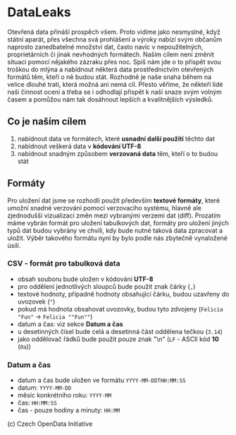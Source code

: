 # DataLeaks

Otevřená data přináší prospěch všem. Proto vidíme jako nesmyslné, když státní aparát, přes všechna svá prohlášení a výroky nabízí svým občanům naprosto zanedbatelné množství dat, často navíc v nepoužitelných, proprietárních či jinak nevhodných formátech. Naším cílem není změnit situaci pomocí nějakého zázraku přes noc. Spíš nám jde o to přispět svou troškou do mlýna a nabídnout některá data prostřednictvím otevřených formátů těm, kteří o ně budou stát. Rozhodně je naše snaha během na velice dlouhé trati, která možná ani nemá cíl. Přesto věříme, že někteří lidé naši činnost ocení a třeba se i odhodlají přispět k naší snaze svým volným časem a pomůžou nám tak dosáhnout lepších a kvalitnějších výsledků.

## Co je naším cílem
1. nabídnout data ve formátech, které **usnadní další použití** těchto dat
2. nabídnout veškerá data v **kódování UTF-8**
3. nabídnout snadným způsobem **verzovaná data** těm, kteří o to budou stát

## Formáty
Pro uložení dat jsme se rozhodli použít především **textové formáty**, které umožní snadné verzování pomocí verzovacího systému, hlavně ale zjednodušší vizualizaci změn mezi vybranými verzemi dat (diff). Prozatím máme vybrán formát pro uložení tabulkových dat, formáty pro uložení jiných typů dat budou vybrány ve chvíli, kdy bude nutné taková data zpracovat a uložit. Výběr takového formátu nyní by bylo podle nás zbytečně vynaložené úsilí.

### CSV - formát pro tabulková data
* obsah souboru bude uložen v kódování **UTF-8**
* pro oddělení jednotlivých sloupců bude použit znak čárky (`,`)
* textové hodnoty, případně hodnoty obsahující čárku, budou uzavřeny do uvozovek (`"`)
* pokud má hodnota obsahovat uvozovky, budou tyto zdvojeny (`Felicia "Fun"` → `Felicia ""Fun""`)
* datum a čas: viz sekce **Datum a čas**
* u desetinných čísel bude celá a desetinná část oddělena tečkou (`3.14`)
* jako oddělovač řádků bude použit pouze znak "\n" (`LF` - ASCII kód **10** (`0a`))

### Datum a čas
* datum a čas bude uložen ve formátu `YYYY-MM-DDTHH:MM:SS`
* datum: `YYYY-MM-DD`
* měsíc konkrétního roku: `YYYY-MM`
* čas: `HH:MM:SS`
* čas - pouze hodiny a minuty: `HH:MM`

(c) Czech OpenData Initiative
